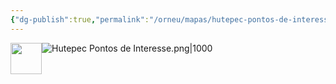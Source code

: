 ```yaml
---
{"dg-publish":true,"permalink":"/orneu/mapas/hutepec-pontos-de-interesse/"}
---
```


[<img style="float:left" src="https://www.svgrepo.com/show/447726/open-link.svg" width="50">](https://orneu-digital-garden-git-main-frunins-projects.vercel.app/img/user/Orneu/Mapas/Hutepec%20Pontos%20de%20Interesse.png)
![Hutepec Pontos de Interesse.png|1000](/img/user/Orneu/Mapas/Hutepec%20Pontos%20de%20Interesse.png)